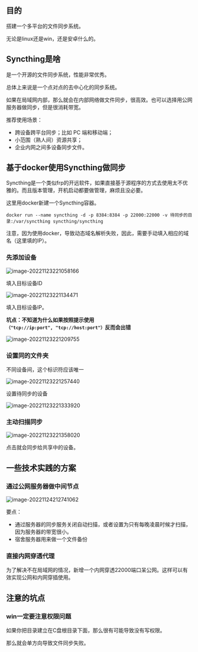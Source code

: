 ## 目的

搭建一个多平台的文件同步系统。

无论是linux还是win，还是安卓什么的。





## Syncthing是啥

是一个开源的文件同步系统，性能非常优秀。

总体上来说是一个点对点的去中心化的同步系统。

如果在局域网内部，那么就会在内部网络做文件同步，很高效。也可以选择用公网服务器做同步，但是很消耗带宽。

推荐使用场景：

- 跨设备跨平台同步；比如 PC 端和移动端；
- 小范围（熟人间）资源共享；
- 企业内网之间多设备同步文件。





## 基于docker使用Syncthing做同步

Syncthing是一个类似frp的开远软件，如果直接基于源程序的方式去使用太不优雅的。而且版本管理，开机启动都要做管理，麻烦且没必要。

这里用docker新建一个Syncthing容器。

```
docker run --name syncthing -d -p 8384:8384 -p 22000:22000 -v 待同步的目录:/var/syncthing syncthing/syncthing
```

注意，因为使用docker，导致动态域名解析失败，因此，需要手动填入相应的域名（这里填的IP）。



### 先添加设备

![image-20221123221058166](https://raw.githubusercontent.com/2892211452/MDimg/master/image/028e0d396c15ec22f145eac2e43acb96/260f4e09ec8d52fad03e56ed76de9c3f.png)

填入目标设备ID

![image-20221123221134471](https://raw.githubusercontent.com/2892211452/MDimg/master/image/028e0d396c15ec22f145eac2e43acb96/598117f3217fcab6d13e71cab3531cc3.png)

填入目标设备IP。

**坑点：不知道为什么如果按照提示使用`（"tcp://ip:port", "tcp://host:port"）`反而会出错**

![image-20221123221209755](https://raw.githubusercontent.com/2892211452/MDimg/master/image/028e0d396c15ec22f145eac2e43acb96/98caa7e2d3bc0694b8e3745bf83c6657.png)





### 设置同的文件夹

不同设备间，这个标识符应该唯一

![image-20221123221257440](https://raw.githubusercontent.com/2892211452/MDimg/master/image/028e0d396c15ec22f145eac2e43acb96/8d8c8461b31498ccde50ab9bbccd65cf.png)

设置待同步的设备

![image-20221123221333920](https://raw.githubusercontent.com/2892211452/MDimg/master/image/028e0d396c15ec22f145eac2e43acb96/a8ae781cb66fe526668b14098137a882.png)





### 主动扫描同步

![image-20221123221358020](https://raw.githubusercontent.com/2892211452/MDimg/master/image/028e0d396c15ec22f145eac2e43acb96/804c6e14b4beda9237b18b8a28764db4.png)

点击就会同步给共享中的设备。





## 一些技术实践的方案





### 通过公网服务器做中间节点

![image-20221124212741062](https://raw.githubusercontent.com/2892211452/MDimg/master/image/028e0d396c15ec22f145eac2e43acb96/90e3fe6945395c1920c281611d53c0f2.png)

要点：

- 通过服务器的同步服务关闭自动扫描，或者设置为只有每晚凌晨时候才扫描，因为服务器的带宽很小。
- 宿舍服务器用来做一个文件备份





### 直接内网穿透代理

为了解决不在局域网的情况，新增一个内网穿透22000端口呆公网。这样可以有效实现公网和内网穿插使用。





## 注意的坑点

### win一定要注意权限问题

如果你把目录建立在C盘根目录下面，那么很有可能导致没有写权限。

那么就会单方向导致文件同步失败。



